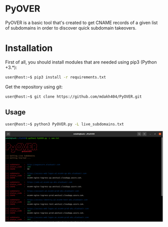 # PyOVER
PyOVER is a basic tool that's created to get CNAME records of a given list of subdomains in order to discover quick subdomain takeovers.

# Installation
First of all, you should install modules that are needed using pip3 (Python +3.*):

```bash
user@host:~$ pip3 install -r requirements.txt
```

Get the repository using git:

```bash
user@host:~$ git clone https://github.com/mdakh404/PyOVER.git
```

## Usage
```bash
user@host:~$ python3 PyOVER.py -L live_subdomains.txt
```

![screenshot](screenshot/screen.png)
